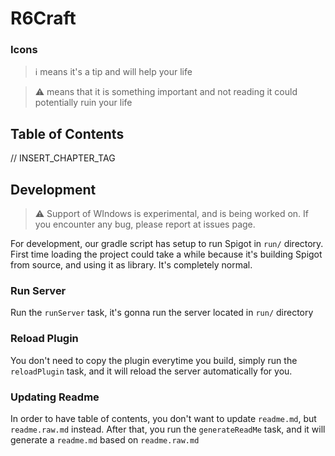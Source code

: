 # R6Craft


### Icons
> :information_source: means it's a tip and will help your life

> :warning: means that it is something important and not reading it could potentially ruin your life



## Table of Contents
// INSERT_CHAPTER_TAG

## Development

> :warning: Support of WIndows is experimental, and is being worked on. If you encounter any bug, please
> report at issues page.

For development, our gradle script has setup to run Spigot in `run/` directory. First time loading the
project could take a while because it's building Spigot from source, and using it as library. It's
completely normal.

### Run Server
Run the `runServer` task, it's gonna run the server located in `run/` directory

### Reload Plugin
You don't need to copy the plugin everytime you build, simply run the `reloadPlugin` task, and it will
reload the server automatically for you.

### Updating Readme
In order to have table of contents, you don't want to update `readme.md`, but `readme.raw.md` instead.
After that, you run the `generateReadMe` task, and it will generate a `readme.md` based on `readme.raw.md`
